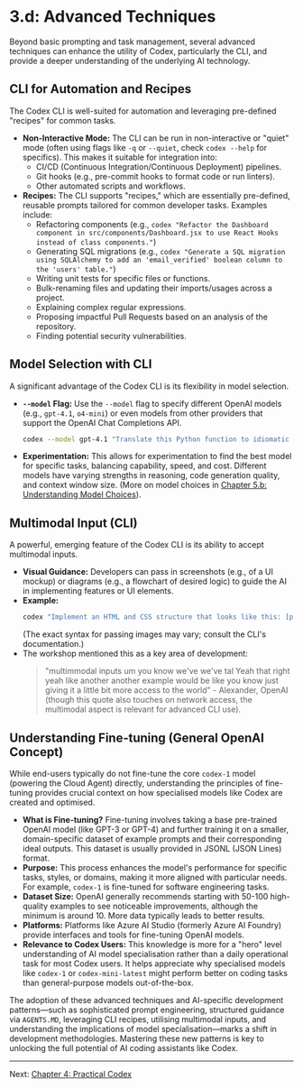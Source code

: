 # 3.d: Advanced Techniques

Beyond basic prompting and task management, several advanced techniques can enhance the utility of Codex, particularly the CLI, and provide a deeper understanding of the underlying AI technology.

## CLI for Automation and Recipes

The Codex CLI is well-suited for automation and leveraging pre-defined "recipes" for common tasks.

*   **Non-Interactive Mode:** The CLI can be run in non-interactive or "quiet" mode (often using flags like `-q` or `--quiet`, check `codex --help` for specifics). This makes it suitable for integration into:
    *   CI/CD (Continuous Integration/Continuous Deployment) pipelines.
    *   Git hooks (e.g., pre-commit hooks to format code or run linters).
    *   Other automated scripts and workflows.
*   **Recipes:** The CLI supports "recipes," which are essentially pre-defined, reusable prompts tailored for common developer tasks. Examples include:
    *   Refactoring components (e.g., `codex "Refactor the Dashboard component in src/components/Dashboard.jsx to use React Hooks instead of class components."`)
    *   Generating SQL migrations (e.g., `codex "Generate a SQL migration using SQLAlchemy to add an 'email_verified' boolean column to the 'users' table."`)
    *   Writing unit tests for specific files or functions.
    *   Bulk-renaming files and updating their imports/usages across a project.
    *   Explaining complex regular expressions.
    *   Proposing impactful Pull Requests based on an analysis of the repository.
    *   Finding potential security vulnerabilities.

## Model Selection with CLI

A significant advantage of the Codex CLI is its flexibility in model selection.
*   **`--model` Flag:** Use the `--model` flag to specify different OpenAI models (e.g., `gpt-4.1`, `o4-mini`) or even models from other providers that support the OpenAI Chat Completions API.
    ```bash
    codex --model gpt-4.1 "Translate this Python function to idiomatic Rust."
    ```
*   **Experimentation:** This allows for experimentation to find the best model for specific tasks, balancing capability, speed, and cost. Different models have varying strengths in reasoning, code generation quality, and context window size. (More on model choices in [Chapter 5.b: Understanding Model Choices](./05_b_understanding_model_choices.md)).

## Multimodal Input (CLI)

A powerful, emerging feature of the Codex CLI is its ability to accept multimodal inputs.
*   **Visual Guidance:** Developers can pass in screenshots (e.g., of a UI mockup) or diagrams (e.g., a flowchart of desired logic) to guide the AI in implementing features or UI elements.
*   **Example:**
    ```bash
    codex "Implement an HTML and CSS structure that looks like this: [path/to/screenshot.png]"
    ```
    (The exact syntax for passing images may vary; consult the CLI's documentation.)
*   The workshop mentioned this as a key area of development:
    > "multimmodal inputs um you know we've we've tal Yeah that right yeah like another another example would be like you know just giving it a little bit more access to the world" - Alexander, OpenAI (though this quote also touches on network access, the multimodal aspect is relevant for advanced CLI use).

## Understanding Fine-tuning (General OpenAI Concept)

While end-users typically do not fine-tune the core `codex-1` model (powering the Cloud Agent) directly, understanding the principles of fine-tuning provides crucial context on how specialised models like Codex are created and optimised.

*   **What is Fine-tuning?** Fine-tuning involves taking a base pre-trained OpenAI model (like GPT-3 or GPT-4) and further training it on a smaller, domain-specific dataset of example prompts and their corresponding ideal outputs. This dataset is usually provided in JSONL (JSON Lines) format.
*   **Purpose:** This process enhances the model's performance for specific tasks, styles, or domains, making it more aligned with particular needs. For example, `codex-1` is fine-tuned for software engineering tasks.
*   **Dataset Size:** OpenAI generally recommends starting with 50-100 high-quality examples to see noticeable improvements, although the minimum is around 10. More data typically leads to better results.
*   **Platforms:** Platforms like Azure AI Studio (formerly Azure AI Foundry) provide interfaces and tools for fine-tuning OpenAI models.
*   **Relevance to Codex Users:** This knowledge is more for a "hero" level understanding of AI model specialisation rather than a daily operational task for most Codex users. It helps appreciate why specialised models like `codex-1` or `codex-mini-latest` might perform better on coding tasks than general-purpose models out-of-the-box.

The adoption of these advanced techniques and AI-specific development patterns—such as sophisticated prompt engineering, structured guidance via `AGENTS.MD`, leveraging CLI recipes, utilising multimodal inputs, and understanding the implications of model specialisation—marks a shift in development methodologies. Mastering these new patterns is key to unlocking the full potential of AI coding assistants like Codex.

---

Next: [Chapter 4: Practical Codex](./04_practical_codex.md)